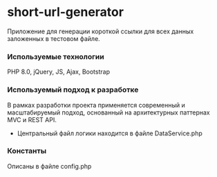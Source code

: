 # short-url-generator
Приложение для генерации короткой ссылки для всех данных заложенных в тестовом файле.

### Используемые технологии
PHP 8.0, jQuery, JS, Ajax, Bootstrap

### Используемый подход к разработке
В рамках разработки проекта применяется современный и масштабируемый подход, основанный на архитектурных паттернах MVC и REST API.

- Центральный файл логики находится в файле DataService.php

### Константы
Описаны в файле config.php
